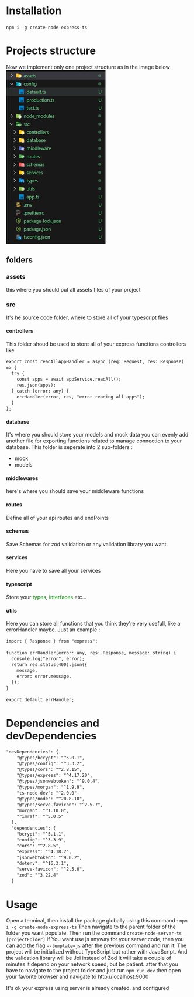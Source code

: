 # Installation

`npm i -g create-node-express-ts`

# Projects structure

Now we implement only one project structure as in the image below<br/>
![img](https://raw.githubusercontent.com/BrightkyEfoo/create-node-server-ts/3409a4a6d9079ab43b7b37a43f614ef59361dfac/assets/Capture.PNG?token=GHSAT0AAAAAACJZNTLVQHTI2U25BACY46MYZLLG3EA)

## folders

### assets

this where you should put all assets files of your project

### src

It's he source code folder, where to store all of your typescript files

#### controllers

This folder shoud be used to store all of your express functions controllers like

```
export const readAllAppHandler = async (req: Request, res: Response) => {
  try {
    const apps = await appService.readAll();
    res.json(apps);
  } catch (error: any) {
    errHandler(error, res, "error reading all apps");
  }
};

```

#### database

It's where you should store your models and mock data
you can evenly add another file for exporting functions related to manage connection to your database. This folder is seperate into 2 sub-folders :

- mock
- models

#### middlewares

here's where you should save your middleware functions

#### routes

Define all of your api routes and endPoints

#### schemas

Save Schemas for zod validation or any validation library you want

#### services

Here you have to save all your services

#### typescript

Store your <span style="color:green;">types</span>, <span style="color:green;">interfaces</span> etc...

#### utils

Here you can store all functions that you think they're very usefull, like a errorHandler maybe. Just an example :

```
import { Response } from "express";

function errHandler(error: any, res: Response, message: string) {
  console.log("error", error);
  return res.status(400).json({
    message,
    error: error.message,
  });
}

export default errHandler;
```

# Dependencies and devDependencies

```
"devDependencies": {
    "@types/bcrypt": "^5.0.1",
    "@types/config": "^3.3.2",
    "@types/cors": "^2.8.15",
    "@types/express": "^4.17.20",
    "@types/jsonwebtoken": "^9.0.4",
    "@types/morgan": "^1.9.9",
    "ts-node-dev": "^2.0.0",
    "@types/node": "^20.8.10",
    "@types/serve-favicon": "^2.5.7",
    "morgan": "^1.10.0",
    "rimraf": "^5.0.5"
  },
  "dependencies": {
    "bcrypt": "^5.1.1",
    "config": "^3.3.9",
    "cors": "^2.8.5",
    "express": "^4.18.2",
    "jsonwebtoken": "^9.0.2",
    "dotenv": "^16.3.1",
    "serve-favicon": "^2.5.0",
    "zod": "^3.22.4"
  }
```

# Usage

Open a terminal, then install the package globally using this command : `npm i -g create-node-express-ts`
Then navigate to the parent folder of the folder you want populate.
Then run the command `create-node-server-ts [projectFolder]`
if You want use js anyway for your server code, then you can add the flag `--template=js` after the previous command and run it. The project will be initialized without TypeScript but rather with JavaScript. And the validation library will be Joi instead of Zod
It will take a couple of minutes it depend on your network speed, but be patient.
after that you have to navigate to the project folder and just run `npm run dev`
then open your favorite browser and navigate to http://localhost:9000

It's ok your express using server is already created. and configured

